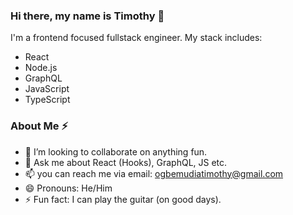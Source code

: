 ### Hi there, my name is Timothy 👋
I'm a frontend focused fullstack engineer. My stack includes: 
- React 
- Node.js 
- GraphQL 
- JavaScript
- TypeScript

### About Me ⚡
- 👯 I’m looking to collaborate on anything fun. 
- 💬 Ask me about React (Hooks), GraphQL, JS etc.
- 📫 you can reach me via email: ogbemudiatimothy@gmail.com
- 😄 Pronouns: He/Him
- ⚡ Fun fact: I can play the guitar (on good days).

